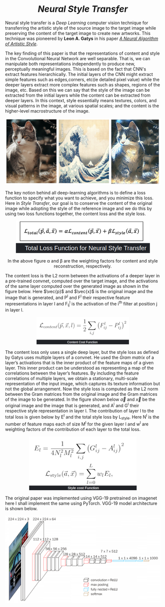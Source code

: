 # <div align='center'><i>Neural Style Transfer</i></div>


<div align='left'>Neural style transfer is a <i>Deep Learning</i> computer vision technique for transferring the artistic style of the source image to the target image while preserving the content of the target image to create new artworks. This technique was pioneered by <b>Leon A. Gatys</b> in his paper <a href="https://arxiv.org/abs/1508.06576"><i>A Neural Algorithm of Artistic Style</i></a>.<br></div>
<p></p>
<div align='left'>      The key finding of this paper is that the representations of content and style in the Convolutional Neural Network are well separable. That is, we can manipulate both representations independently to produce new, perceptually meaningful images. This is based on the fact that CNN's extract features hierarchically. The initial layers of the CNN might extract simple features such as edges,corners, etc(ie detailed pixel value) while the deeper layers extract more complex features such as shapes, regions of the image, etc. Based on this we can say that the style of the image can be extracted from the initial layers while the content can be extracted from deeper layers. In this context, style essentially means textures, colors, and visual patterns in the image, at various spatial scales; and the content is the higher-level macrostructure of the image.</div>

<p align='center'><img src=./images/test.png></p>
<p></p>
The key notion behind all deep-learning algorithms is to define a loss function to specify what you want to achieve, and you minimize this loss. Here in <i>Style Transfer</i>, our goal is to conserve the content of the original image while adopting the style of the reference image and we do this by using two loss functions together, the content loss and the style loss.


<p align='center'><img src=./images/TLoss.png></p>
<div align='center'>In the above figure α and β are the weighting factors for content and style reconstruction, respectively.</div> 

<p></p>
The content loss is the L2 norm between the activations of a deeper layer in a pre-trained convnet, computed over the target image, and the activations of the same layer computed over the generated image as shown in the figure below. Here $\vec{p}$ and $\vec{x}$ is the original image and the image that is generated, and P<sup>l</sup> and F<sup>l</sup> their respective feature representations in layer l and F<sub>ij</sub><sup>l</sup> is the activation of the i<sup>th</sup> filter at position j in layer l.

<p align='center'><img src=./images/closs.png></p>
<p></p>

The content loss only uses a single deep layer, but the style loss as defined by Gatys uses multiple layers of a convnet. He used the <i>Gram matrix</i> of a layer’s activations that is the inner product of the feature maps of a given layer. This inner product can be understood as representing a map of the correlations between the layer’s features. By including the feature correlations of multiple layers, we obtain a stationary, multi-scale representation of the input image, which captures its texture information but not the global arrangement. Now the style loss is computed as the L2 norm between the Gram matrices from the original image and the Gram matrices of the image to be generated. In the figure shown below $\vec{a}$  and $\vec{x}$  be the original image and the image that is
generated, and A<sup>l</sup> and G<sup>l</sup> their respective style representation in layer l. The contribution of layer l to the total loss is given below by E<sup>l</sup> and the total style loss by L<sub>style</sub>. Here N<sup>l</sup> is the number of feature maps each of size M<sup>l</sup> for the given layer l and w<sup>l</sup> are weighting factors of the contribution of each layer to the total loss.

<p align='center'><img src=./images/sloss1.png></p>

The original paper was implemented using VGG-19 pretrained on imagenet here I shall implement the same using PyTorch. VGG-19 model architecture is shown below.

<p align='center'><img src=./images/VGG-19.png></p>
